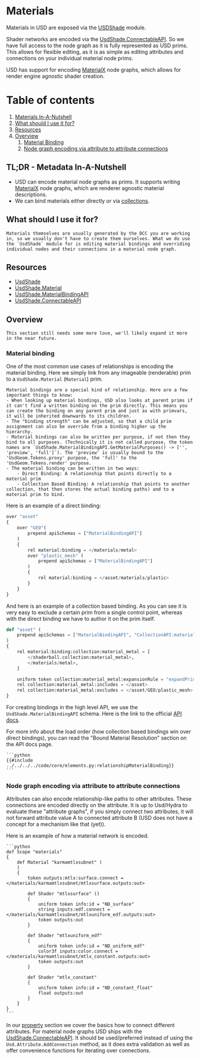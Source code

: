 # Materials
Materials in USD are exposed via the [USDShade](https://openusd.org/dev/api/usd_shade_page_front.html) module.

Shader networks are encoded via the [UsdShade.ConnectableAPI](https://openusd.org/dev/api/class_usd_shade_connectable_a_p_i.html). So we have full access to the node graph as it is fully represented as USD prims. This allows for flexible editing, as it is as simple as editing attributes and connections on your individual material node prims.

USD has support for encoding [MaterialX](https://materialx.org/) node graphs, which allows for render engine agnostic shader creation.

# Table of contents
1. [Materials In-A-Nutshell](#summary)
1. [What should I use it for?](#usage)
1. [Resources](#resources)
1. [Overview](#overview)
    1. [Material Binding](#materialBinding)
    1. [Node graph encoding via attribute to attribute connections](#materialNodeGraph)

## TL;DR - Metadata In-A-Nutshell <a name="summary"></a>
- USD can encode material node graphs as prims. It supports writing [MaterialX](https://materialx.org/) node graphs, which are renderer agnostic material descriptions.
- We can bind materials either directly or via [collections](./collection.md).

## What should I use it for? <a name="usage"></a>
~~~admonish tip
Materials themselves are usually generated by the DCC you are working in, so we usually don't have to create them ourselves. What we do use the `UsdShade` module for is editing material bindings and overriding individual nodes and their connections in a material node graph.
~~~

## Resources <a name="resources"></a>
- [UsdShade](https://openusd.org/dev/api/usd_shade_page_front.html)
- [UsdShade.Material](https://openusd.org/dev/api/class_usd_shade_material.html)
- [UsdShade.MaterialBindingAPI](https://openusd.org/dev/api/class_usd_shade_material_binding_a_p_i.html)
- [UsdShade.ConnectableAPI](https://openusd.org/dev/api/class_usd_shade_connectable_a_p_i.html)

## Overview <a name="overview"></a>
~~~admonish question title="Still under construction!"
This section still needs some more love, we'll likely expand it more in the near future.
~~~

### Material binding <a name="materialBinding">
One of the most common use cases of relationships is encoding the material binding. Here we simply link from any imageable (renderable) prim to a `UsdShade.Material` (`Material`) prim.

~~~admonish important
Material bindings are a special kind of relationship. Here are a few important things to know:
- When looking up material bindings, USD also looks at parent prims if it can't find a written binding on the prim directly. This means you can create the binding on any parent prim and just as with primvars, it will be inherited downwards to its children.
- The "binding strength" can be adjusted, so that a child prim assignment can also be override from a binding higher up the hierarchy.
- Material bindings can also be written per purpose, if not then they bind to all purposes. (Technically it is not called purpose, the token names are `UsdShade.MaterialBindingAPI.GetMaterialPurposes() -> ['', 'preview', 'full']`). The 'preview' is usually bound to the 'UsdGeom.Tokens.proxy' purpose, the 'full' to the 'UsdGeom.Tokens.render' purpose.
- The material binding can be written in two ways:
    - Direct Binding: A relationship that points directly to a material prim
    - Collection Based Binding: A relationship that points to another collection, that then stores the actual binding paths) and to a material prim to bind.
~~~

Here is an example of a direct binding:
```python
over "asset"
{
    over "GEO"(
        prepend apiSchemas = ["MaterialBindingAPI"]
    )
    {
        rel material:binding = </materials/metal>
        over "plastic_mesh" (
            prepend apiSchemas = ["MaterialBindingAPI"]
        )
        {
            rel material:binding = </asset/materials/plastic>
        }
    }
}
```

And here is an example of a collection based binding. As you can see it is very easy to exclude a certain prim from a single control point, whereas with the direct binding we have to author it on the prim itself.
```python
def "asset" (
    prepend apiSchemas = ["MaterialBindingAPI", "CollectionAPI:material_metal"]
)
{
    rel material:binding:collection:material_metal = [
        </shaderball.collection:material_metal>,
        </materials/metal>,
    ]

    uniform token collection:material_metal:expansionRule = "expandPrims"
    rel collection:material_metal:includes = </asset>
    rel collection:material_metal:excludes = </asset/GEO/plastic_mesh>
}
```

For creating bindings in the high level API, we use the `UsdShade.MaterialBindingAPI` schema.
Here is the link to the official [API docs](https://openusd.org/dev/api/class_usd_shade_material_binding_a_p_i.html).

For more info about the load order (how collection based bindings win over direct bindings), you can read the "Bound Material Resolution" section on the API docs page.

~~~admonish tip title=""
```python
{{#include ../../../../code/core/elements.py:relationshipMaterialBinding}}
```
~~~


### Node graph encoding via attribute to attribute connections <a name="materialNodeGraph"></a>
Attributes can also encode relationship-like paths to other attributes. These connections are encoded directly on the attribute. It is up to Usd/Hydra to evaluate these "attribute graphs", if you simply connect two attributes, it will not forward attribute value A to connected attribute B (USD does not have a concept for a mechanism like that (yet)).

Here is an example of how a material network is encoded.

~~~admonish important title=""
```python
def Scope "materials"
{
    def Material "karmamtlxsubnet" (
    )
    {
        token outputs:mtlx:surface.connect = </materials/karmamtlxsubnet/mtlxsurface.outputs:out>

        def Shader "mtlxsurface" ()
        {
            uniform token info:id = "ND_surface"
            string inputs:edf.connect = </materials/karmamtlxsubnet/mtlxuniform_edf.outputs:out>
            token outputs:out
        }

        def Shader "mtlxuniform_edf"
        {
            uniform token info:id = "ND_uniform_edf"
            color3f inputs:color.connect = </materials/karmamtlxsubnet/mtlx_constant.outputs:out>
            token outputs:out
        }

        def Shader "mtlx_constant"
        {
            uniform token info:id = "ND_constant_float"
            float outputs:out
        }
    }
}
```
~~~

In our [property](./property.md#attribute-to-attribute-connections-node-graph-encoding) section we cover the basics how to connect different attributes. For material node graphs USD ships with the [UsdShade.ConnectableAPI](https://openusd.org/dev/api/class_usd_shade_connectable_a_p_i.html). It should be used/preferred instead of using the `Usd.Attribute.AddConnection` method, as it does extra validation as well as offer convenience functions for iterating over connections.
